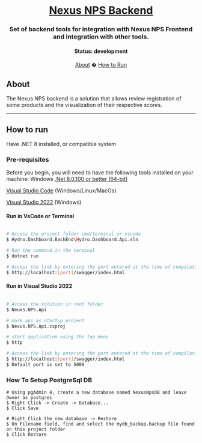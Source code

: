 <h1 align="center">
   <a href="#"> Nexus NPS Backend </a>
</h1>

<h3 align="center">
    Set of backend tools for integration with Nexus NPS Frontend and integration with other tools.
</h3>

</p>

<h4 align="center">
	 Status: development
    <!-- Status: Finished -->
</h4>

<p align="center">
 <a href="#about">About</a> �
 <a href="#how-to-run">How to Run</a>

</p>

## About

The Nexus NPS backend is a solution that allows review registration of some products and the visualization of their respective scores.

---

## How to run

Have .NET 8 installed, or compatible system

### Pre-requisites

Before you begin, you will need to have the following tools installed on your machine:
Windows
[.Net 8.0.100 or better (64-bit)](https://dotnet.microsoft.com/pt-br/download/dotnet/8.0)

[Visual Studio Code](https://code.visualstudio.com/) (Windows/Linux/MacOs)

[Visual Studio 2022](https://visualstudio.microsoft.com/pt-br/) (Windows)

#### Run in VsCode or Terminal

```bash

# Access the project folder cmd/terminal or vscode
$ Hydro.Dashboard.BackEnd\Hydro.Dashboard.Api.sln

# Run the command in the terminal
$ dotnet run

# Access the link by entering the port entered at the time of compilation
$ http://localhost:[port]/swagger/index.html

```

#### Run in Visual Studio 2022

```bash

# Access the solution in root folder
$ Neuxs.NPS.Api

# mark api as startup project
$ Nexus.NPS.Api.csproj

# start application using the top menu
$ http

# Access the link by entering the port entered at the time of compilation
$ http://localhost:[port]/swagger/index.html
$ Default port is set to 5000

```
### How To Setup PostgreSql DB
```
# Using pgAdmin 4, create a new database named NexusNpsDB and leave Owner as postgres
$ Right Click -> Create -> Database...
$ Click Save

# Right Click the new database -> Restore
$ On Filename field, find and select the mydb_backup.backup file found on this project folder
$ Click Restore
```
